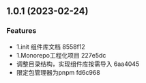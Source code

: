 

## 1.0.1 (2023-02-24)


### Features

* 1.init 组件库文档 8558f12
* 1.Monorepo工程化项目 227e5dc
* 调整目录结构，实现组件库按需导入 6aa4045
* 限定包管理器为pnpm fd6c968